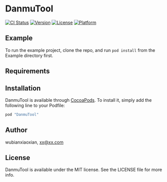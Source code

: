 # DanmuTool

[![CI Status](http://img.shields.io/travis/wubianxiaoxian/DanmuTool.svg?style=flat)](https://travis-ci.org/wubianxiaoxian/DanmuTool)
[![Version](https://img.shields.io/cocoapods/v/DanmuTool.svg?style=flat)](http://cocoapods.org/pods/DanmuTool)
[![License](https://img.shields.io/cocoapods/l/DanmuTool.svg?style=flat)](http://cocoapods.org/pods/DanmuTool)
[![Platform](https://img.shields.io/cocoapods/p/DanmuTool.svg?style=flat)](http://cocoapods.org/pods/DanmuTool)

## Example

To run the example project, clone the repo, and run `pod install` from the Example directory first.

## Requirements

## Installation

DanmuTool is available through [CocoaPods](http://cocoapods.org). To install
it, simply add the following line to your Podfile:

```ruby
pod "DanmuTool"
```

## Author

wubianxiaoxian, xx@xx.com

## License

DanmuTool is available under the MIT license. See the LICENSE file for more info.
